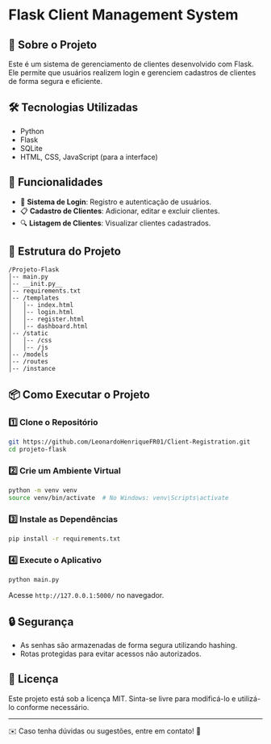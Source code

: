 # Flask Client Management System

## 📌 Sobre o Projeto
Este é um sistema de gerenciamento de clientes desenvolvido com Flask. Ele permite que usuários realizem login e gerenciem cadastros de clientes de forma segura e eficiente.

## 🛠 Tecnologias Utilizadas
- Python
- Flask
- SQLite 
- HTML, CSS, JavaScript (para a interface)

## 🚀 Funcionalidades
- 🔐 **Sistema de Login**: Registro e autenticação de usuários.
- 📋 **Cadastro de Clientes**: Adicionar, editar e excluir clientes.
- 🔍 **Listagem de Clientes**: Visualizar clientes cadastrados.

## 📂 Estrutura do Projeto
```
/Projeto-Flask
│-- main.py
│-- __init.py__
│-- requirements.txt
│-- /templates
│   │-- index.html
│   │-- login.html
│   │-- register.html
│   │-- dashboard.html
│-- /static
│   │-- /css
│   │-- /js
│-- /models
│-- /routes
│-- /instance
```

## 📦 Como Executar o Projeto
### 1️⃣ Clone o Repositório
```bash
git https://github.com/LeonardoHenriqueFR01/Client-Registration.git
cd projeto-flask
```
### 2️⃣ Crie um Ambiente Virtual
```bash
python -m venv venv
source venv/bin/activate  # No Windows: venv\Scripts\activate
```
### 3️⃣ Instale as Dependências
```bash
pip install -r requirements.txt
```
### 4️⃣ Execute o Aplicativo
```bash
python main.py
```
Acesse `http://127.0.0.1:5000/` no navegador.

## 🔒 Segurança
- As senhas são armazenadas de forma segura utilizando hashing.
- Rotas protegidas para evitar acessos não autorizados.

## 📜 Licença
Este projeto está sob a licença MIT. Sinta-se livre para modificá-lo e utilizá-lo conforme necessário.

---
✉️ Caso tenha dúvidas ou sugestões, entre em contato! 🚀
